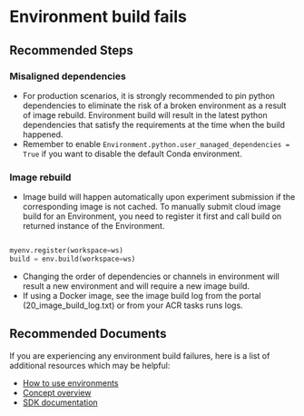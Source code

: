 <properties
	pageTitle="Environment build fails"
	description="Environment build fails"
	infoBubbleText="Environment build fails"
	service="microsoft.machinelearning"
	resource="Docker and Python Package Management (Environments)"
	authors="saachigopal"
	ms.author="sagopal"
	supportTopicIds="32755203"
	productPesIds="16644"
	cloudEnvironments="public, fairfax, mooncake, usnat, ussec"
	articleId="microsoft.machinelearning.environments.environmentbuildfails"
	selfHelpType="generic"
	ownershipId="AzureML_AzureMachineLearningServices"
/>

# Environment build fails

## **Recommended Steps**
### Misaligned dependencies
* For production scenarios, it is strongly recommended to pin python dependencies to eliminate the risk of a broken environment as a result of image rebuild. Environment build will result in the latest python dependencies that satisfy the requirements at the time when the build happened.
* Remember to enable `Environment.python.user_managed_dependencies = True` if you want to disable the default Conda environment.

### Image rebuild
* Image build will happen automatically upon experiment submission if the corresponding image is not cached. To manually submit cloud image build for an Environment, you need to register it first and call build on returned instance of the Environment.
```python

myenv.register(workspace=ws)
build = env.build(workspace=ws)
```

* Changing the order of dependencies or channels in environment will result a new environment and will require a new image build.
* If using a Docker image, see the image build log from the portal (20_image_build_log.txt) or from your ACR tasks runs logs.

## **Recommended Documents**
If you are experiencing any environment build failures, here is a list of additional resources which may be helpful:
* [How to use environments](https://docs.microsoft.com/azure/machine-learning/how-to-use-environments)
* [Concept overview](https://docs.microsoft.com/azure/machine-learning/concept-environments)
* [SDK documentation](https://docs.microsoft.com/python/api/azureml-core/azureml.core.environment)
